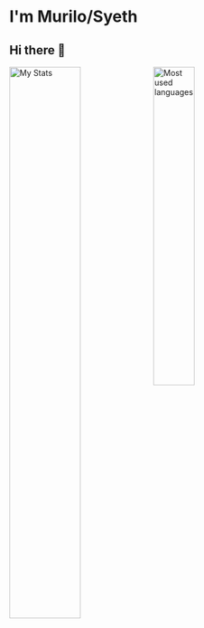 # I'm Murilo/Syeth
## Hi there 👋

<!-- [![Anurag's GitHub stats] -->
<div>
  <img alt="My Stats" align="left" width="50%" src="https://github-readme-stats.vercel.app/api?username=mkopaes&show_icons=true&theme=neon" />
  <img alt="Most used languages" align="left" width="38%" src="https://github-readme-stats.vercel.app/api/top-langs/?username=mkopaes&layout=compact&theme=neon"/>
</div>

<!--
**mkopaes/mkopaes** is a ✨ _special_ ✨ repository because its `README.md` (this file) appears on your GitHub profile.

Here are some ideas to get you started:

- 🔭 I’m currently working on ...
- 🌱 I’m currently learning ...
- 👯 I’m looking to collaborate on ...
- 🤔 I’m looking for help with ...
- 💬 Ask me about ...
- 📫 How to reach me: ...
- 😄 Pronouns: ...
- ⚡ Fun fact: ...
-->
